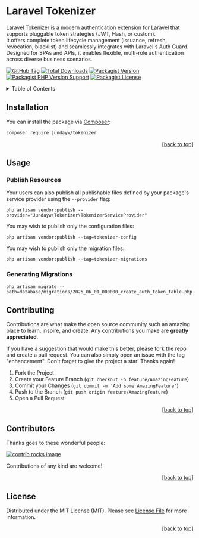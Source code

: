 <a id="readme-top"></a>

# Laravel Tokenizer

Laravel Tokenizer is a modern authentication extension for Laravel that supports pluggable token strategies (JWT, Hash, or custom).  
It offers complete token lifecycle management (issuance, refresh, revocation, blacklist) and seamlessly integrates with Laravel's Auth Guard.  
Designed for SPAs and APIs, it enables flexible, multi-role authentication across diverse business scenarios.

[![GitHub Tag][GitHub Tag]][GitHub Tag URL]
[![Total Downloads][Total Downloads]][Packagist URL]
[![Packagist Version][Packagist Version]][Packagist URL]
[![Packagist PHP Version Support][Packagist PHP Version Support]][Repository URL]
[![Packagist License][Packagist License]][Repository URL]

<!-- TABLE OF CONTENTS -->
<details>
    <summary>Table of Contents</summary>
    <ol>
        <li><a href="#installation">Installation</a></li>
        <li><a href="#usage">Usage</a></li>
        <li><a href="#contributing">Contributing</a></li>
        <li><a href="#contributors">Contributors</a></li>
        <li><a href="#license">License</a></li>
    </ol>
</details>

<!-- INSTALLATION -->

## Installation

You can install the package via [Composer]:

```bash
composer require jundayw/tokenizer
```

<p align="right">[<a href="#readme-top">back to top</a>]</p>

<!-- USAGE EXAMPLES -->

## Usage

### Publish Resources

Your users can also publish all publishable files defined by your package's service provider using the `--provider` flag:

```shell
php artisan vendor:publish --provider="Jundayw\Tokenizer\TokenizerServiceProvider"
```

You may wish to publish only the configuration files:

```shell
php artisan vendor:publish --tag=tokenizer-config
```

You may wish to publish only the migration files:

```shell
php artisan vendor:publish --tag=tokenizer-migrations
```

### Generating Migrations

```shell
php artisan migrate --path=database/migrations/2025_06_01_000000_create_auth_token_table.php
```

<!-- CONTRIBUTING -->

## Contributing

Contributions are what make the open source community such an amazing place to learn, inspire, and create. Any contributions you make are **greatly appreciated**.

If you have a suggestion that would make this better, please fork the repo and create a pull request. You can also simply open an issue with the tag "enhancement".
Don't forget to give the project a star! Thanks again!

1. Fork the Project
2. Create your Feature Branch (`git checkout -b feature/AmazingFeature`)
3. Commit your Changes (`git commit -m 'Add some AmazingFeature'`)
4. Push to the Branch (`git push origin feature/AmazingFeature`)
5. Open a Pull Request

<p align="right">[<a href="#readme-top">back to top</a>]</p>

<!-- CONTRIBUTORS -->

## Contributors

Thanks goes to these wonderful people:

<a href="https://github.com/jundayw/laravel-tokenizer/graphs/contributors">
  <img src="https://contrib.rocks/image?repo=jundayw/laravel-tokenizer" alt="contrib.rocks image" />
</a>

Contributions of any kind are welcome!

<p align="right">[<a href="#readme-top">back to top</a>]</p>

<!-- LICENSE -->

## License

Distributed under the MIT License (MIT). Please see [License File] for more information.

<p align="right">[<a href="#readme-top">back to top</a>]</p>

[GitHub Tag]: https://img.shields.io/github/v/tag/jundayw/laravel-tokenizer

[Total Downloads]: https://img.shields.io/packagist/dt/jundayw/tokenizer?style=flat-square

[Packagist Version]: https://img.shields.io/packagist/v/jundayw/tokenizer

[Packagist PHP Version Support]: https://img.shields.io/packagist/php-v/jundayw/tokenizer

[Packagist License]: https://img.shields.io/github/license/jundayw/laravel-tokenizer

[GitHub Tag URL]: https://github.com/jundayw/laravel-tokenizer/tags

[Packagist URL]: https://packagist.org/packages/jundayw/tokenizer

[Repository URL]: https://github.com/jundayw/laravel-tokenizer

[GitHub Open Issues]: https://github.com/jundayw/laravel-tokenizer/issues

[Composer]: https://getcomposer.org

[License File]: https://github.com/jundayw/laravel-tokenizer/blob/main/LICENSE
